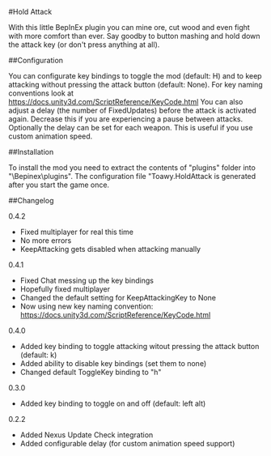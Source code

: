 #Hold Attack

With this little BepInEx plugin you can mine ore, cut wood and even fight with more comfort than ever. Say goodby to button mashing and hold down the attack key (or don't press anything at all).

##Configuration

You can configurate key bindings to toggle the mod (default: H) and to keep attacking without pressing the attack button (default: None). For key naming conventions look at https://docs.unity3d.com/ScriptReference/KeyCode.html
You can also adjust a delay (the number of FixedUpdates) before the attack is activated again. Decrease this if you are experiencing a pause between attacks. Optionally the delay can be set for each weapon. This is useful if you use custom animation speed.

##Installation

To install the mod you need to extract the contents of "plugins" folder into "<GameDirectory>\Bepinex\plugins".
The configuration file "Toawy.HoldAttack is generated after you start the game once.

##Changelog

0.4.2
- Fixed multiplayer for real this time
- No more errors
- KeepAttacking gets disabled when attacking manually

0.4.1
- Fixed Chat messing up the key bindings
- Hopefully fixed multiplayer
- Changed the default setting for KeepAttackingKey to None
- Now using new key naming convention: https://docs.unity3d.com/ScriptReference/KeyCode.html

0.4.0
- Added key binding to toggle attacking witout pressing the attack button (default: k)
- Added ability to disable key bindings (set them to none)
- Changed default ToggleKey binding to "h"

0.3.0
- Added key binding to toggle on and off (default: left alt)

0.2.2
- Added Nexus Update Check integration
- Added configurable delay (for custom animation speed support)